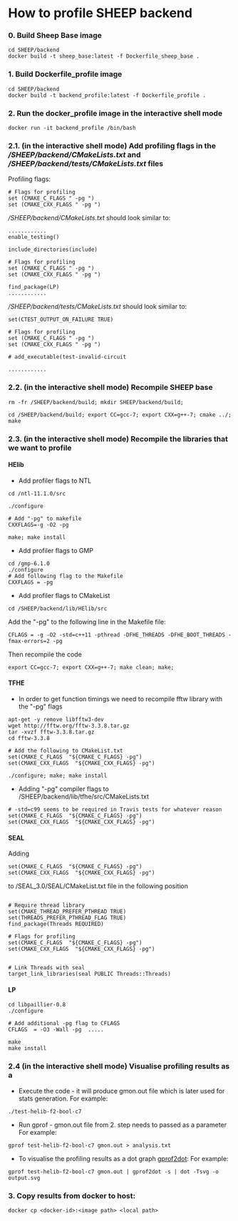 # How to profile SHEEP backend

### 0. Build Sheep Base image

```
cd SHEEP/backend
docker build -t sheep_base:latest -f Dockerfile_sheep_base .
```

### 1. Build Dockerfile_profile image

```
cd SHEEP/backend
docker build -t backend_profile:latest -f Dockerfile_profile .
```

### 2. Run the docker_profile image in the interactive shell mode


```
docker run -it backend_profile /bin/bash
```


### 2.1. (in the interactive shell mode) Add profiling flags in the _/SHEEP/backend/CMakeLists.txt_ and _/SHEEP/backend/tests/CMakeLists.txt_ files

Profiling flags:
```
# Flags for profiling
set (CMAKE_C_FLAGS " -pg ")
set (CMAKE_CXX_FLAGS " -pg ")
```

_/SHEEP/backend/CMakeLists.txt_ should look similar to:
```
............
enable_testing()

include_directories(include)

# Flags for profiling
set (CMAKE_C_FLAGS " -pg ")
set (CMAKE_CXX_FLAGS " -pg ")

find_package(LP)
............
```

_/SHEEP/backend/tests/CMakeLists.txt_ should look similar to:
```
set(CTEST_OUTPUT_ON_FAILURE TRUE)

# Flags for profiling
set (CMAKE_C_FLAGS " -pg ")
set (CMAKE_CXX_FLAGS " -pg ")

# add_executable(test-invalid-circuit

............
```


### 2.2. (in the interactive shell mode) Recompile SHEEP base

```
rm -fr /SHEEP/backend/build; mkdir SHEEP/backend/build;

cd /SHEEP/backend/build; export CC=gcc-7; export CXX=g++-7; cmake ../; make  

```

### 2.3. (in the interactive shell mode) Recompile the libraries that we want to profile

#### HElib

- Add profiler flags to NTL

```
cd /ntl-11.1.0/src

./configure

# Add "-pg" to makefile
CXXFLAGS=-g -O2 -pg

make; make install

```

- Add profiler flags to GMP

```
cd /gmp-6.1.0
./configure
# Add following flag to the Makefile
CXXFLAGS = -pg
```

- Add profiler flags to CMakeList
```
cd /SHEEP/backend/lib/HElib/src

```

Add the "-pg" to the following line in the Makefile file:

```
CFLAGS = -g -O2 -std=c++11 -pthread -DFHE_THREADS -DFHE_BOOT_THREADS -fmax-errors=2 -pg
```
Then recompile the code

```
export CC=gcc-7; export CXX=g++-7; make clean; make;
```

#### TFHE

- In order to get function timings we need to recompile fftw library with the "-pg" flags

```
apt-get -y remove libfftw3-dev
wget http://fftw.org/fftw-3.3.8.tar.gz
tar -xvzf fftw-3.3.8.tar.gz
cd fftw-3.3.8

# Add the following to CMakeList.txt
set(CMAKE_C_FLAGS  "${CMAKE_C_FLAGS} -pg")
set(CMAKE_CXX_FLAGS  "${CMAKE_CXX_FLAGS} -pg")

./configure; make; make install
```

- Adding "-pg" compiler flags to /SHEEP/backend/lib/tfhe/src/CMakeLists.txt
```
# -std=c99 seems to be required in Travis tests for whatever reason
set(CMAKE_C_FLAGS  "${CMAKE_C_FLAGS} -pg")
set(CMAKE_CXX_FLAGS  "${CMAKE_CXX_FLAGS} -pg")

```

#### SEAL

Adding

```
set(CMAKE_C_FLAGS  "${CMAKE_C_FLAGS} -pg")
set(CMAKE_CXX_FLAGS  "${CMAKE_CXX_FLAGS} -pg")
```

to /SEAL_3.0/SEAL/CMakeList.txt file in the following position

```

# Require thread library
set(CMAKE_THREAD_PREFER_PTHREAD TRUE)
set(THREADS_PREFER_PTHREAD_FLAG TRUE)
find_package(Threads REQUIRED)

# Flags for profiling
set(CMAKE_C_FLAGS  "${CMAKE_C_FLAGS} -pg")
set(CMAKE_CXX_FLAGS  "${CMAKE_CXX_FLAGS} -pg")


# Link Threads with seal
target_link_libraries(seal PUBLIC Threads::Threads)

```

#### LP

```
cd libpaillier-0.8
./configure

# Add additional -pg flag to CFLAGS
CFLAGS  = -O3 -Wall -pg  .....

make
make install 
```

### 2.4 (in the interactive shell mode) Visualise profiling results as a

- Execute the code - it will produce gmon.out file which is later used for stats generation.
For example:
```
./test-helib-f2-bool-c7
```

- Run gprof - gmon.out file from 2. step needs to passed as a parameter
For example:
```
gprof test-helib-f2-bool-c7 gmon.out > analysis.txt
```

- To visualise the profiling results as a dot graph [gprof2dot](https://github.com/jrfonseca/gprof2dot):
For example:
```
gprof test-helib-f2-bool-c7 gmon.out | gprof2dot -s | dot -Tsvg -o output.svg
```

### 3. Copy results from docker to host:

```
docker cp <docker-id>:<image path> <local path>
```
